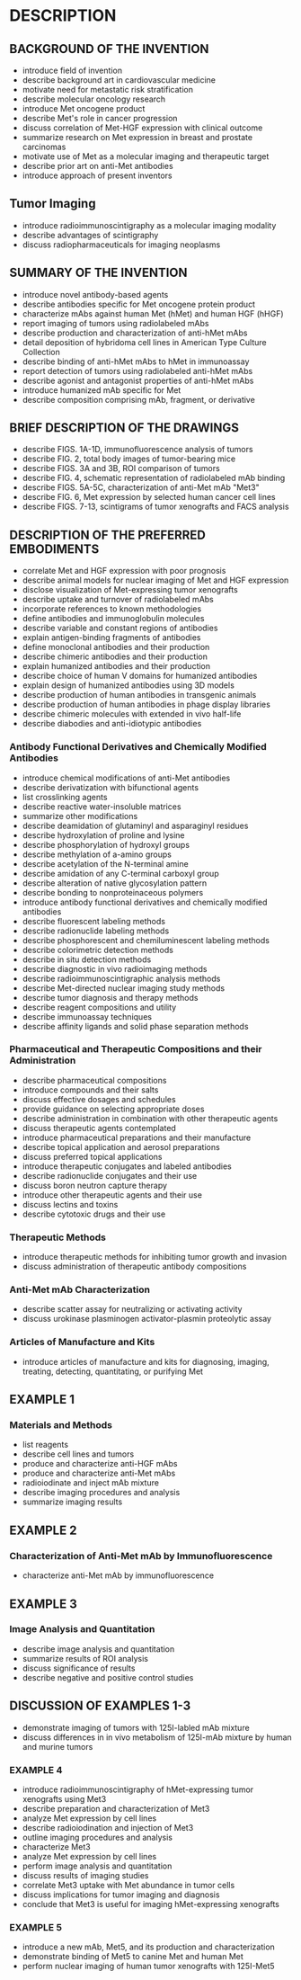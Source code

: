 # DESCRIPTION

## BACKGROUND OF THE INVENTION

- introduce field of invention
- describe background art in cardiovascular medicine
- motivate need for metastatic risk stratification
- describe molecular oncology research
- introduce Met oncogene product
- describe Met's role in cancer progression
- discuss correlation of Met-HGF expression with clinical outcome
- summarize research on Met expression in breast and prostate carcinomas
- motivate use of Met as a molecular imaging and therapeutic target
- describe prior art on anti-Met antibodies
- introduce approach of present inventors

## Tumor Imaging

- introduce radioimmunoscintigraphy as a molecular imaging modality
- describe advantages of scintigraphy
- discuss radiopharmaceuticals for imaging neoplasms

## SUMMARY OF THE INVENTION

- introduce novel antibody-based agents
- describe antibodies specific for Met oncogene protein product
- characterize mAbs against human Met (hMet) and human HGF (hHGF)
- report imaging of tumors using radiolabeled mAbs
- describe production and characterization of anti-hMet mAbs
- detail deposition of hybridoma cell lines in American Type Culture Collection
- describe binding of anti-hMet mAbs to hMet in immunoassay
- report detection of tumors using radiolabeled anti-hMet mAbs
- describe agonist and antagonist properties of anti-hMet mAbs
- introduce humanized mAb specific for Met
- describe composition comprising mAb, fragment, or derivative

## BRIEF DESCRIPTION OF THE DRAWINGS

- describe FIGS. 1A-1D, immunofluorescence analysis of tumors
- describe FIG. 2, total body images of tumor-bearing mice
- describe FIGS. 3A and 3B, ROI comparison of tumors
- describe FIG. 4, schematic representation of radiolabeled mAb binding
- describe FIGS. 5A-5C, characterization of anti-Met mAb "Met3"
- describe FIG. 6, Met expression by selected human cancer cell lines
- describe FIGS. 7-13, scintigrams of tumor xenografts and FACS analysis

## DESCRIPTION OF THE PREFERRED EMBODIMENTS

- correlate Met and HGF expression with poor prognosis
- describe animal models for nuclear imaging of Met and HGF expression
- disclose visualization of Met-expressing tumor xenografts
- describe uptake and turnover of radiolabeled mAbs
- incorporate references to known methodologies
- define antibodies and immunoglobulin molecules
- describe variable and constant regions of antibodies
- explain antigen-binding fragments of antibodies
- define monoclonal antibodies and their production
- describe chimeric antibodies and their production
- explain humanized antibodies and their production
- describe choice of human V domains for humanized antibodies
- explain design of humanized antibodies using 3D models
- describe production of human antibodies in transgenic animals
- describe production of human antibodies in phage display libraries
- describe chimeric molecules with extended in vivo half-life
- describe diabodies and anti-idiotypic antibodies

### Antibody Functional Derivatives and Chemically Modified Antibodies

- introduce chemical modifications of anti-Met antibodies
- describe derivatization with bifunctional agents
- list crosslinking agents
- describe reactive water-insoluble matrices
- summarize other modifications
- describe deamidation of glutaminyl and asparaginyl residues
- describe hydroxylation of proline and lysine
- describe phosphorylation of hydroxyl groups
- describe methylation of a-amino groups
- describe acetylation of the N-terminal amine
- describe amidation of any C-terminal carboxyl group
- describe alteration of native glycosylation pattern
- describe bonding to nonproteinaceous polymers
- introduce antibody functional derivatives and chemically modified antibodies
- describe fluorescent labeling methods
- describe radionuclide labeling methods
- describe phosphorescent and chemiluminescent labeling methods
- describe colorimetric detection methods
- describe in situ detection methods
- describe diagnostic in vivo radioimaging methods
- describe radioimmunoscintigraphic analysis methods
- describe Met-directed nuclear imaging study methods
- describe tumor diagnosis and therapy methods
- describe reagent compositions and utility
- describe immunoassay techniques
- describe affinity ligands and solid phase separation methods

### Pharmaceutical and Therapeutic Compositions and their Administration

- describe pharmaceutical compositions
- introduce compounds and their salts
- discuss effective dosages and schedules
- provide guidance on selecting appropriate doses
- describe administration in combination with other therapeutic agents
- discuss therapeutic agents contemplated
- introduce pharmaceutical preparations and their manufacture
- describe topical application and aerosol preparations
- discuss preferred topical applications
- introduce therapeutic conjugates and labeled antibodies
- describe radionuclide conjugates and their use
- discuss boron neutron capture therapy
- introduce other therapeutic agents and their use
- discuss lectins and toxins
- describe cytotoxic drugs and their use

### Therapeutic Methods

- introduce therapeutic methods for inhibiting tumor growth and invasion
- discuss administration of therapeutic antibody compositions

### Anti-Met mAb Characterization

- describe scatter assay for neutralizing or activating activity
- discuss urokinase plasminogen activator-plasmin proteolytic assay

### Articles of Manufacture and Kits

- introduce articles of manufacture and kits for diagnosing, imaging, treating, detecting, quantitating, or purifying Met

## EXAMPLE 1

### Materials and Methods

- list reagents
- describe cell lines and tumors
- produce and characterize anti-HGF mAbs
- produce and characterize anti-Met mAbs
- radioiodinate and inject mAb mixture
- describe imaging procedures and analysis
- summarize imaging results

## EXAMPLE 2

### Characterization of Anti-Met mAb by Immunofluorescence

- characterize anti-Met mAb by immunofluorescence

## EXAMPLE 3

### Image Analysis and Quantitation

- describe image analysis and quantitation
- summarize results of ROI analysis
- discuss significance of results
- describe negative and positive control studies

## DISCUSSION OF EXAMPLES 1-3

- demonstrate imaging of tumors with 125I-labled mAb mixture
- discuss differences in in vivo metabolism of 125I-mAb mixture by human and murine tumors

### EXAMPLE 4

- introduce radioimmunoscintigraphy of hMet-expressing tumor xenografts using Met3
- describe preparation and characterization of Met3
- analyze Met expression by cell lines
- describe radioiodination and injection of Met3
- outline imaging procedures and analysis
- characterize Met3
- analyze Met expression by cell lines
- perform image analysis and quantitation
- discuss results of imaging studies
- correlate Met3 uptake with Met abundance in tumor cells
- discuss implications for tumor imaging and diagnosis
- conclude that Met3 is useful for imaging hMet-expressing xenografts

### EXAMPLE 5

- introduce a new mAb, Met5, and its production and characterization
- demonstrate binding of Met5 to canine Met and human Met
- perform nuclear imaging of human tumor xenografts with 125I-Met5

